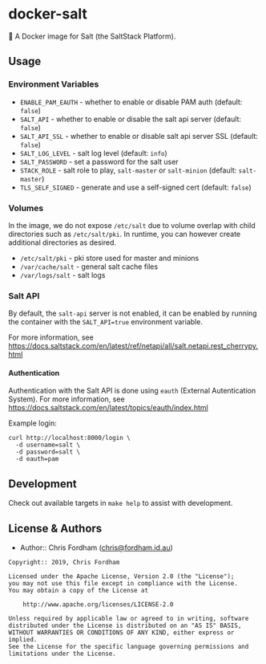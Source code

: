# docker-salt

:whale: A Docker image for Salt (the SaltStack Platform).

## Usage

### Environment Variables

- `ENABLE_PAM_EAUTH` - whether to enable or disable PAM auth (default: `false`)
- `SALT_API` - whether to enable or disable the salt api server (default: `false`)
- `SALT_API_SSL` - whether to enable or disable salt api server SSL (default: `false`)
- `SALT_LOG_LEVEL` - salt log level (default: `info`)
- `SALT_PASSWORD` - set a password for the salt user
- `STACK_ROLE` - salt role to play, `salt-master` or `salt-minion`
  (default: `salt-master`)
- `TLS_SELF_SIGNED` - generate and use a self-signed cert (default: `false`)


### Volumes

In the image, we do not expose `/etc/salt` due to volume overlap with child
directories such as `/etc/salt/pki`. In runtime, you can however create
additional directories as desired.

- `/etc/salt/pki` - pki store used for master and minions
- `/var/cache/salt` - general salt cache files
- `/var/logs/salt` - salt logs

### Salt API

By default, the `salt-api` server is not enabled, it can be enabled by running
the container with the `SALT_API=true` environment variable.

For more information, see https://docs.saltstack.com/en/latest/ref/netapi/all/salt.netapi.rest_cherrypy.html

#### Authentication

Authentication with the Salt API is done using `eauth` (External Autentication System).
For more information, see https://docs.saltstack.com/en/latest/topics/eauth/index.html

Example login:

```
curl http://localhost:8000/login \
  -d username=salt \
  -d password=salt \
  -d eauth=pam
```

## Development

Check out available targets in `make help` to assist with development.

## License & Authors

- Author:: Chris Fordham ([chris@fordham.id.au](mailto:chris@fordham.id.au))

```text
Copyright:: 2019, Chris Fordham

Licensed under the Apache License, Version 2.0 (the "License");
you may not use this file except in compliance with the License.
You may obtain a copy of the License at

    http://www.apache.org/licenses/LICENSE-2.0

Unless required by applicable law or agreed to in writing, software
distributed under the License is distributed on an "AS IS" BASIS,
WITHOUT WARRANTIES OR CONDITIONS OF ANY KIND, either express or implied.
See the License for the specific language governing permissions and
limitations under the License.
```
